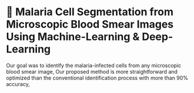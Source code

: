 # 	Malaria Cell Segmentation from Microscopic Blood Smear Images Using Machine-Learning & Deep- Learning 
 Our goal was to identify the malaria-infected cells from any microscopic blood smear image, Our proposed method is more straightforward and optimized than the conventional identification process with more than 90% accuracy,
